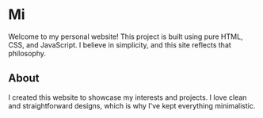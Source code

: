 # Mi

Welcome to my personal website! This project is built using pure HTML, CSS, and JavaScript. I believe in simplicity, and this site reflects that philosophy.

## About
I created this website to showcase my interests and projects. I love clean and straightforward designs, which is why I've kept everything minimalistic.
